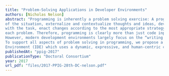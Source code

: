 ```yaml
---
title: "Problem-Solving Applications in Developer Environments"
authors: [Nicholas Nelson]
abstract: "Programming is inherently a problem solving exercise: A programmer has to create an understanding
of the situation, externalize and contextualize thoughts and ideas, develop strategies on how to proceed
with the task, enact changes according to the most appropriate strategy, and reflect to learn from
each problem. Therefore, programming is clearly more than just code input, testing, and maintenance.
However, modern development environments largely focus on the “writing code” parts of programming.
To support all aspects of problem solving in programming, we propose a new Integrated Development
Environment (IDE) which uses a dynamic, expressive, and human-centric cards and canvas paradigm."
publishedAt: "ppig-2017"
publicationType: "Doctoral Consortium"
year: 2017
url_pdf: "files/2017-PPIG-28th-DC-nelson.pdf"
---
```

